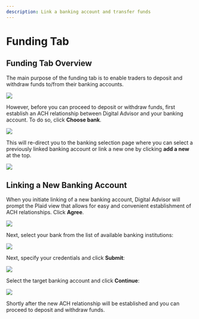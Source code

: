 ```yaml
---
description: Link a banking account and transfer funds
---
```


# Funding Tab

## Funding Tab Overview

The main purpose of the funding tab is to enable traders to deposit and withdraw funds to/from their banking accounts.

![](../../.gitbook/assets/screenshot-2020-04-27-at-16.30.43.png)

However, before you can proceed to deposit or withdraw funds, first establish an ACH relationship between Digital Advisor and your banking account. To do so, click **Choose bank**.

![](../../.gitbook/assets/screenshot-2020-04-27-at-16.47.08.png)

This will re-direct you to the banking selection page where you can select a previously linked banking account or link a new one by clicking **add a new** at the top.

![](../../.gitbook/assets/screenshot-2020-04-27-at-16.53.06.png)

## Linking a New Banking Account

When you initiate linking of a new banking account, Digital Advisor will prompt the Plaid view that allows for easy and convenient establishment of ACH relationships. Click **Agree**.

![](../../.gitbook/assets/screenshot-2020-04-27-at-16.56.25.png)

Next, select your bank from the list of available banking institutions:

![](../../.gitbook/assets/screenshot-2020-04-27-at-17.01.33.png)

Next, specify your credentials and click **Submit**:

![](../../.gitbook/assets/screenshot-2020-04-27-at-17.05.05.png)

Select the target banking account and click **Continue**:

![](../../.gitbook/assets/screenshot-2020-04-27-at-17.06.21.png)

Shortly after the new ACH relationship will be established and you can proceed to deposit and withdraw funds.


